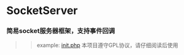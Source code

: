 # SocketServer
### 简易socket服务器框架，支持事件回调
>> example: [init.php](https://github.com/YxMingY/SocketServer/blob/master/init.php)
> 本项目遵守GPL协议，请仔细阅读后使用
